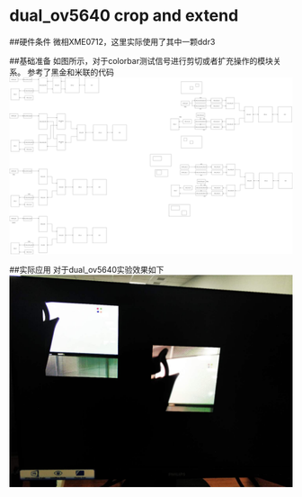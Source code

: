 # dual_ov5640 crop and extend
##硬件条件
微相XME0712，这里实际使用了其中一颗ddr3

##基础准备
如图所示，对于colorbar测试信号进行剪切或者扩充操作的模块关系。
参考了黑金和米联的代码
![](Diagram.png)

##实际应用
对于dual_ov5640实验效果如下
![](1519754818.jpg)
